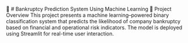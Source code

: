 🧠 # Bankruptcy Prediction System Using Machine Learning
📌 Project Overview
This project presents a machine learning–powered binary classification system that predicts the likelihood of company bankruptcy based on financial and operational risk indicators. The model is deployed using Streamlit for real-time user interaction.


